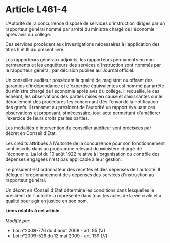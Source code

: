 # Article L461-4

L'Autorité de la concurrence dispose de services d'instruction dirigés par un rapporteur général nommé par arrêté du ministre
chargé de l'économie après avis du collège. 

Ces services procèdent aux investigations nécessaires à l'application des titres II et III du présent livre. 

Les rapporteurs généraux adjoints, les rapporteurs permanents ou non permanents et les enquêteurs des services d'instruction
sont nommés par le rapporteur général, par décision publiée au Journal officiel. 

Un conseiller auditeur possédant la qualité de magistrat ou offrant des garanties d'indépendance et d'expertise équivalentes
est nommé par arrêté du ministre chargé de l'économie après avis du collège. Il recueille, le cas échéant, les observations
des parties mises en cause et saisissantes sur le déroulement des procédures les concernant dès l'envoi de la notification
des griefs. Il transmet au président de l'autorité un rapport évaluant ces observations et proposant, si nécessaire, tout
acte permettant d'améliorer l'exercice de leurs droits par les parties. 

Les modalités d'intervention du conseiller auditeur sont précisées par décret en Conseil d'Etat. 

Les crédits attribués à l'Autorité de la concurrence pour son fonctionnement sont inscrits dans un programme relevant du
ministère chargé de l'économie. La loi du 10 août 1922 relative à l'organisation du contrôle des dépenses engagées n'est pas
applicable à leur gestion. 

Le président est ordonnateur des recettes et des dépenses de l'autorité. Il délègue l'ordonnancement des dépenses des
services d'instruction au rapporteur général. 

Un décret en Conseil d'Etat détermine les conditions dans lesquelles le président de l'autorité la représente dans tous les
actes de la vie civile et a qualité pour agir en justice en son nom.

**Liens relatifs à cet article**

_Modifié par_:

  - Loi n°2008-776 du 4 août 2008 - art. 95 (V)
  - Loi n°2009-526 du 12 mai 2009 - art. 139 (V)
